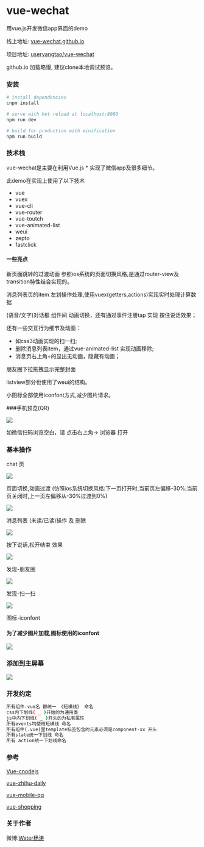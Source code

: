 # vue-wechat
  用vue.js开发微信app界面的demo

  线上地址:  [vue-wechat.github.io](https://vue-wechat.github.io)

  项目地址:  [useryangtao/vue-wechat](https://github.com/useryangtao/vue-wechat)

  github.io 加载略慢, 建议clone本地调试预览。


### 安装

``` bash
# install dependencies
cnpm install

# serve with hot reload at localhost:8080
npm run dev

# build for production with minification
npm run build

```
### 技术栈
  vue-wechat是主要在利用Vue.js * 实现了微信app及很多细节。
  
  此demo在实现上使用了以下技术
  - vue
  - vuex
  - vue-cli
  - vue-router
  - vue-toutch
  - vue-animated-list
  - weui
  - zepto
  - fastclick
#### 一些亮点

  新页面跳转的过渡动画 参照ios系统的页面切换风格,是通过router-view及transition特性结合实现的。
  
  消息列表页的item 左划操作处理,使用vuex(getters,actions)实现实时处理计算数据
  
  (语音/文字)对话框 组件间 动画切换，还有通过事件注册tap 实现 按住说话效果；

  还有一些交互行为细节及动画：
   - 如css3动画实现的扫一扫;
   - 删除消息列表item，通过vue-animated-list 实现动画移除;
   - 消息页右上角+的显出无动画，隐藏有动画；
  
  朋友圈下拉拖拽显示完整封面
  
  listview部分也使用了weui的结构。 
  
  小图标全部使用iconfont方式,减少图片请求。
  

###手机预览(QR)

  ![](./src/assets/images/readme/qr-vue-wechat.png)
  
  如微信扫码浏览空白，请 点击右上角-> 浏览器 打开



### 基本操作
  chat 页

  ![](./src/assets/images/readme/view-chat.png)

  页面切换,动画过渡
  (仿照ios系统切换风格:下一页打开时,当前页左偏移-30%;当前页关闭时,上一页左偏移从-30%过渡到0%)

  ![](./src/assets/images/readme/view-wechat-animation.gif)

  消息列表 (未读/已读)操作 及 删除

  ![](./src/assets/images/readme/view-wechat-chat.gif)

  按下说话,松开结束 效果

  ![](./src/assets/images/readme/tap-say.png)

  发现-朋友圈

  ![](./src/assets/images/readme/view-wechat-find-albums-friends.gif)

  发现-扫一扫

  ![](./src/assets/images/readme/view-wechat-find-sao-yi-sao.gif)

  图标-iconfont

#### 为了减少图片加载,图标使用的iconfont

  ![](./src/assets/images/readme/font.png)

### 添加到主屏幕

  ![](./src/assets/images/readme/add-to-screen.png)



### 开发约定
  ``` bash
  所有组件.vue名 都统一 《短横线》 命名
  css内下划线( _ )开始的为通用类
  js中内下划线( _ )开头的为私有属性
  所有events均使用短横线 命名
  所有组件(.vue)里template标签包含的元素必须是component-xx 开头
  所有state统一下划线 命名
  所有 action统一下划线命名
  ```


### 参考

  [Vue-cnodejs](https://github.com/shinygang/Vue-cnodejs)

  [vue-zhihu-daily](https://github.com/hilongjw/vue-zhihu-daily)

  [vue-mobile-qq](https://github.com/hilongjw/vue-mobile-qq)

  [vue-shopping](https://github.com/andylei18/vue-shopping)

### 关于作者


  微博:[Water杨涛](http://weibo.com/u/3503321141)

